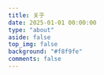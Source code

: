 ```yaml
---
title: 关于
date: 2025-01-01 00:00:00
type: "about"
aside: false
top_img: false
background: "#f8f9fe"
comments: false
---
```

